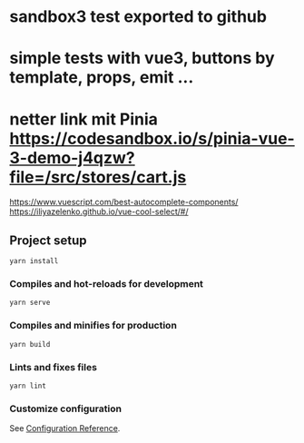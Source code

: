 # sandbox3 test exported to github
# simple tests with vue3, buttons by template, props, emit ...

# netter link mit Pinia https://codesandbox.io/s/pinia-vue-3-demo-j4qzw?file=/src/stores/cart.js

https://www.vuescript.com/best-autocomplete-components/
https://iliyazelenko.github.io/vue-cool-select/#/

## Project setup

```
yarn install
```

### Compiles and hot-reloads for development

```
yarn serve
```

### Compiles and minifies for production

```
yarn build
```

### Lints and fixes files

```
yarn lint
```

### Customize configuration

See [Configuration Reference](https://cli.vuejs.org/config/).
